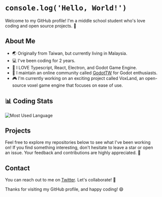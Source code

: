 # `console.log('Hello, World!')`

Welcome to my GitHub profile! I'm a middle school student who's love coding and open source projects. 🚀

## About Me
- 🌏 Originally from Taiwan, but currently living in Malaysia.
- 💻 I've been coding for 2 years.
- 🔧 I LOVE Typescript, React, Electron, and Godot Game Engine.
- 💬 I maintain an online community called [GodotTW](https://discord.com/invite/fuTtQMaxZ2) for Godot enthusiasts.
- 🎮 I'm currently working on an exciting project called VoxLand, an open-source voxel game engine that focuses on ease of use.

## 📊 Coding Stats

![Most Used Language](https://github-readme-stats.vercel.app/api/top-langs/?username=MeBadDev&layout=compact&theme=radical)

## Projects

Feel free to explore my repositories below to see what I've been working on! If you find something interesting, don't hesitate to leave a star or open an issue. Your feedback and contributions are highly appreciated. 🌟

## Contact

You can reach out to me on [Twitter](https://twitter.com/mebaddev). Let's collaborate! 🚀

Thanks for visiting my GitHub profile, and happy coding! 😄
